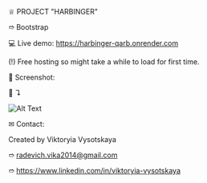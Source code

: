 ♕ PROJECT "HARBINGER"

➱ Bootstrap

💻 Live demo: https://harbinger-qarb.onrender.com

(!) Free hosting so might take a while to load for first time.


👀 Screenshot:

📸 ↴︎

![Alt Text](./images/screenshots/1.Home.png)


✉ Contact:

Created by Viktoryia Vysotskaya

➱ radevich.vika2014@gmail.com

➱ https://www.linkedin.com/in/viktoryia-vysotskaya